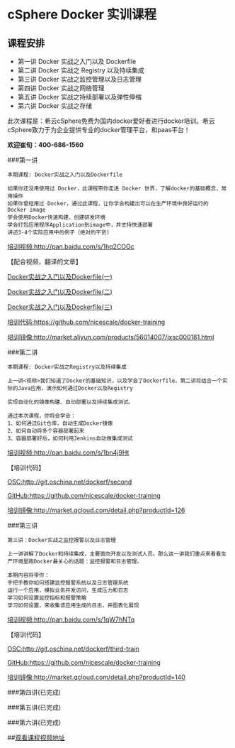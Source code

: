 # cSphere Docker 实训课程

## 课程安排
- 第一讲 Docker 实战之入门以及 Dockerfile
- 第二讲 Docker 实战之 Registry 以及持续集成
- 第三讲 Docker 实战之监控管理以及日志管理
- 第四讲 Docker 实战之网络管理
- 第五讲 Docker 实战之持续部署以及弹性伸缩
- 第六讲 Docker 实战之存储

此次课程是：希云cSphere免费为国内docker爱好者进行docker培训。希云cSphere致力于为企业提供专业的docker管理平台，和paas平台！

**欢迎崔旬：400-686-1560**

###第一讲
```
本期课程: Docker实战之入门以及Dockerfile

如果你还没用使用过 Docker，此课程带你走进 Docker 世界，了解docker的基础概念、常用操作
如果你曾经用过 Docker，通过此课程，让你学会构建出可以在生产环境中良好运行的 Docker image
学会使用Docker快速构建、创建研发环境
学会打包应用程序Application到image中，并支持快速部署
讲述3-4个实际应用中的例子（绝对的干货)
```

[培训视频:](http://pan.baidu.com/s/1hq2COGc)http://pan.baidu.com/s/1hq2COGc

【配合视频，翻译的文章】

[Docker实战之入门以及Dockerfile(一)](http://git.oschina.net/dockerf/docker-practice/blob/master/Docker%E5%AE%9E%E6%88%98%E4%B9%8B%E5%85%A5%E9%97%A8%E4%BB%A5%E5%8F%8ADockerfile%28%E4%B8%80%29.md?dir=0&filepath=Docker%E5%AE%9E%E6%88%98%E4%B9%8B%E5%85%A5%E9%97%A8%E4%BB%A5%E5%8F%8ADockerfile%28%E4%B8%80%29.md&oid=63a62caaac5c4de2997b866d0da465a4cf016aea&sha=06f1a97af90c8d35713cacf8aac9fb86889de077)

[Docker实战之入门以及Dockerfile(二)](http://git.oschina.net/dockerf/docker-practice/blob/master/Docker%E5%AE%9E%E6%88%98%E4%B9%8B%E5%85%A5%E9%97%A8%E4%BB%A5%E5%8F%8ADockerfile%28%E4%BA%8C%29.md?dir=0&filepath=Docker%E5%AE%9E%E6%88%98%E4%B9%8B%E5%85%A5%E9%97%A8%E4%BB%A5%E5%8F%8ADockerfile%28%E4%BA%8C%29.md&oid=9312c89d48d807b99ee2f0cb9f4ecd6011db273d&sha=06f1a97af90c8d35713cacf8aac9fb86889de077)

[Docker实战之入门以及Dockerfile(三)](http://git.oschina.net/dockerf/docker-practice/blob/master/Docker%E5%AE%9E%E6%88%98%E4%B9%8B%E5%85%A5%E9%97%A8%E4%BB%A5%E5%8F%8ADockerfile%28%E4%B8%89%29.md?dir=0&filepath=Docker%E5%AE%9E%E6%88%98%E4%B9%8B%E5%85%A5%E9%97%A8%E4%BB%A5%E5%8F%8ADockerfile%28%E4%B8%89%29.md&oid=4e8ecdafe968fdd2294e4e0050293ff90b680e28&sha=06f1a97af90c8d35713cacf8aac9fb86889de077)

[培训代码:](https://github.com/nicescale/docker-training)https://github.com/nicescale/docker-training

[培训镜像:](http://market.aliyun.com/products/56014007/jxsc000181.html)http://market.aliyun.com/products/56014007/jxsc000181.html


###第二讲

```
本期课程: Docker实战之Registry以及持续集成

上一讲<视频>我们知道了Docker的基础知识，以及学会了Dockerfile，第二讲将结合一个实际的Java应用，演示如何通过Docker以及Registry

实现自动化的镜像构建、自动部署以及持续集成测试。

通过本次课程，你将会学会：
1、如何通过Git仓库，自动生成Docker镜像
2、如何自动将多个容器部署起来
3、容器部署好后，如何利用Jenkins自动做集成测试
```

[培训视频:](http://pan.baidu.com/s/1bn4j9Ht)http://pan.baidu.com/s/1bn4j9Ht

【培训代码】

[OSC:](http://git.oschina.net/dockerf/second)http://git.oschina.net/dockerf/second

[GitHub:](https://github.com/nicescale/docker-training)https://github.com/nicescale/docker-training

[培训镜像:](http://market.qcloud.com/detail.php?productId=126)http://market.qcloud.com/detail.php?productId=126

###第三讲
```
第三讲：Docker实战之监控报警以及日志管理

上一讲讲解了Docker和持续集成，主要面向开发以及测试人员。那么这一讲我们重点来看看生产环境里跑Docker最关心的话题：监控报警和日志管理。

本期内容将带你：
手把手教你如何搭建监控报警系统以及日志管理系统
运行一个应用，模拟业务并发访问，生成压力和日志
学习如何设置监控指标和报警策略
学习如何设置，来收集该应用生成的日志，并图表化展现
```

[培训视频:](http://pan.baidu.com/s/1qW7hNTq)http://pan.baidu.com/s/1qW7hNTq

【培训代码】

[OSC:](http://git.oschina.net/dockerf/third-train)http://git.oschina.net/dockerf/third-train

[GitHub:](https://github.com/nicescale/docker-training)https://github.com/nicescale/docker-training 

[培训镜像:](http://market.qcloud.com/detail.php?productId=140)http://market.qcloud.com/detail.php?productId=140

###第四讲(已完成)

###第五讲(已完成)

###第六讲(已完成)

##[观看课程视频地址](https://csphere.cn/training)